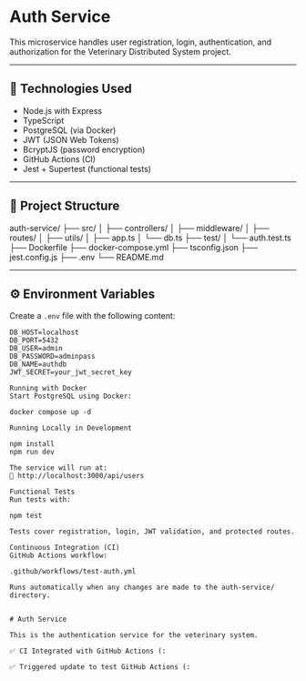 # Auth Service

This microservice handles user registration, login, authentication, and authorization for the Veterinary Distributed System project.

---

## 🚀 Technologies Used

- Node.js with Express
- TypeScript
- PostgreSQL (via Docker)
- JWT (JSON Web Tokens)
- BcryptJS (password encryption)
- GitHub Actions (CI)
- Jest + Supertest (functional tests)

---

## 📁 Project Structure

auth-service/
├── src/
│ ├── controllers/
│ ├── middleware/
│ ├── routes/
│ ├── utils/
│ ├── app.ts
│ └── db.ts
├── test/
│ └── auth.test.ts
├── Dockerfile
├── docker-compose.yml
├── tsconfig.json
├── jest.config.js
├── .env
└── README.md


---

## ⚙️ Environment Variables

Create a `.env` file with the following content:

```env
DB_HOST=localhost
DB_PORT=5432
DB_USER=admin
DB_PASSWORD=adminpass
DB_NAME=authdb
JWT_SECRET=your_jwt_secret_key

Running with Docker
Start PostgreSQL using Docker:

docker compose up -d

Running Locally in Development

npm install
npm run dev

The service will run at:
📍 http://localhost:3000/api/users

Functional Tests
Run tests with:

npm test

Tests cover registration, login, JWT validation, and protected routes.

Continuous Integration (CI)
GitHub Actions workflow:

.github/workflows/test-auth.yml

Runs automatically when any changes are made to the auth-service/ directory.


# Auth Service

This is the authentication service for the veterinary system.

✅ CI Integrated with GitHub Actions (:

✅ Triggered update to test GitHub Actions (:
